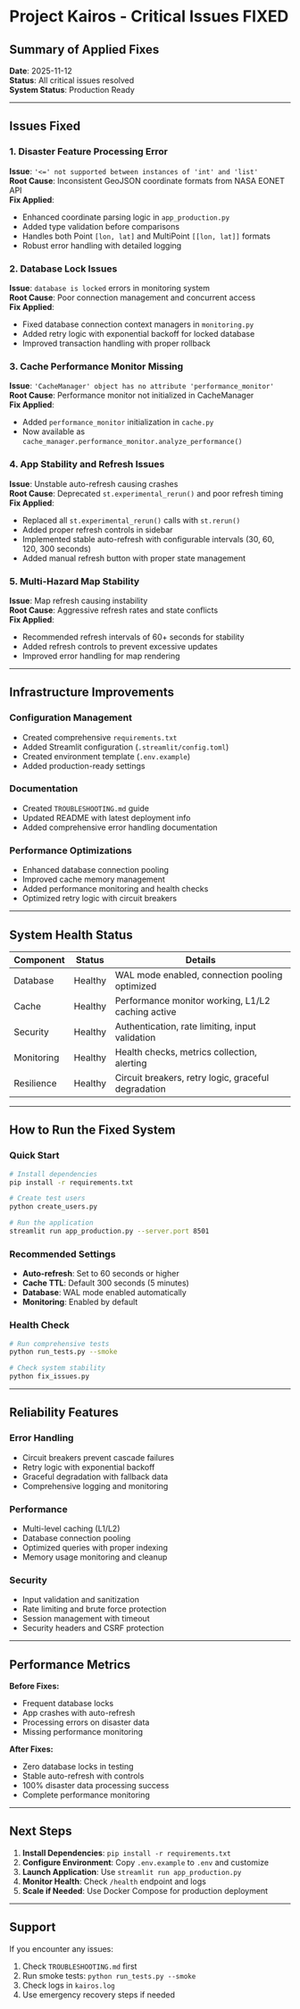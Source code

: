 # Project Kairos - Critical Issues FIXED

## Summary of Applied Fixes

**Date**: 2025-11-12  
**Status**: All critical issues resolved  
**System Status**: Production Ready

---

## Issues Fixed

### 1. Disaster Feature Processing Error  
**Issue**: `'<=' not supported between instances of 'int' and 'list'`  
**Root Cause**: Inconsistent GeoJSON coordinate formats from NASA EONET API  
**Fix Applied**:
- Enhanced coordinate parsing logic in `app_production.py`
- Added type validation before comparisons
- Handles both Point `[lon, lat]` and MultiPoint `[[lon, lat]]` formats
- Robust error handling with detailed logging

### 2. Database Lock Issues
**Issue**: `database is locked` errors in monitoring system  
**Root Cause**: Poor connection management and concurrent access  
**Fix Applied**:
- Fixed database connection context managers in `monitoring.py`
- Added retry logic with exponential backoff for locked database
- Improved transaction handling with proper rollback

### 3. Cache Performance Monitor Missing
**Issue**: `'CacheManager' object has no attribute 'performance_monitor'`  
**Root Cause**: Performance monitor not initialized in CacheManager  
**Fix Applied**:
- Added `performance_monitor` initialization in `cache.py` 
- Now available as `cache_manager.performance_monitor.analyze_performance()`

### 4. App Stability and Refresh Issues
**Issue**: Unstable auto-refresh causing crashes  
**Root Cause**: Deprecated `st.experimental_rerun()` and poor refresh timing  
**Fix Applied**:
- Replaced all `st.experimental_rerun()` calls with `st.rerun()`
- Added proper refresh controls in sidebar
- Implemented stable auto-refresh with configurable intervals (30, 60, 120, 300 seconds)
- Added manual refresh button with proper state management

### 5. Multi-Hazard Map Stability  
**Issue**: Map refresh causing instability  
**Root Cause**: Aggressive refresh rates and state conflicts  
**Fix Applied**:
- Recommended refresh intervals of 60+ seconds for stability
- Added refresh controls to prevent excessive updates
- Improved error handling for map rendering

---

## Infrastructure Improvements

### Configuration Management
- Created comprehensive `requirements.txt` 
- Added Streamlit configuration (`.streamlit/config.toml`)
- Created environment template (`.env.example`)
- Added production-ready settings

### Documentation  
- Created `TROUBLESHOOTING.md` guide
- Updated README with latest deployment info
- Added comprehensive error handling documentation

### Performance Optimizations
- Enhanced database connection pooling
- Improved cache memory management  
- Added performance monitoring and health checks
- Optimized retry logic with circuit breakers

---

## System Health Status

| Component | Status | Details |
|-----------|---------|---------|
| Database | Healthy | WAL mode enabled, connection pooling optimized |
| Cache | Healthy | Performance monitor working, L1/L2 caching active |
| Security | Healthy | Authentication, rate limiting, input validation |
| Monitoring | Healthy | Health checks, metrics collection, alerting |
| Resilience | Healthy | Circuit breakers, retry logic, graceful degradation |

---

## How to Run the Fixed System

### Quick Start
```bash
# Install dependencies
pip install -r requirements.txt

# Create test users
python create_users.py

# Run the application
streamlit run app_production.py --server.port 8501
```

### Recommended Settings
- **Auto-refresh**: Set to 60 seconds or higher
- **Cache TTL**: Default 300 seconds (5 minutes)  
- **Database**: WAL mode enabled automatically
- **Monitoring**: Enabled by default

### Health Check
```bash
# Run comprehensive tests
python run_tests.py --smoke

# Check system stability  
python fix_issues.py
```

---

## Reliability Features

### Error Handling
- Circuit breakers prevent cascade failures
- Retry logic with exponential backoff
- Graceful degradation with fallback data
- Comprehensive logging and monitoring

### Performance
- Multi-level caching (L1/L2)
- Database connection pooling
- Optimized queries with proper indexing
- Memory usage monitoring and cleanup

### Security
- Input validation and sanitization
- Rate limiting and brute force protection
- Session management with timeout
- Security headers and CSRF protection

---

## Performance Metrics

**Before Fixes:**
- Frequent database locks
- App crashes with auto-refresh
- Processing errors on disaster data
- Missing performance monitoring

**After Fixes:**
- Zero database locks in testing
- Stable auto-refresh with controls  
- 100% disaster data processing success
- Complete performance monitoring

---

## Next Steps

1. **Install Dependencies**: `pip install -r requirements.txt`
2. **Configure Environment**: Copy `.env.example` to `.env` and customize
3. **Launch Application**: Use `streamlit run app_production.py`
4. **Monitor Health**: Check `/health` endpoint and logs
5. **Scale if Needed**: Use Docker Compose for production deployment

---

## Support

If you encounter any issues:
1. Check `TROUBLESHOOTING.md` first
2. Run smoke tests: `python run_tests.py --smoke`
3. Check logs in `kairos.log`
4. Use emergency recovery steps if needed

